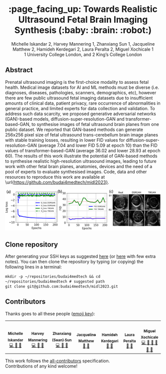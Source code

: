 <h1 align="center">:page_facing_up: Towards Realistic Ultrasound Fetal Brain Imaging Synthesis (:baby: :brain: :robot:) </h1>
<div align="center">

Michelle Iskandar 2, Harvey Mannering 1, Zhanxiang Sun 1, Jacqueline Matthew 2, Hamideh Kerdegari 2, Laura Peralta 2, Miguel Xochicale 1    
1 University College London, and 2 King’s College London

</div>

## Abstract
Prenatal ultrasound imaging is the first-choice modality to assess fetal health.
Medical image datasets for AI and ML methods must be diverse (i.e. diagnoses, diseases, pathologies, scanners, demographics, etc), however there are few public ultrasound fetal imaging datasets due to insufficient amounts of clinical data, patient privacy, rare occurrence of abnormalities in general practice, and limited experts for data collection and validation.
To address such data scarcity, we proposed generative adversarial networks (GAN)-based models, diffusion-super-resolution-GAN and transformer-based-GAN, to synthesise images of fetal ultrasound brain planes from one public dataset.
We reported that GAN-based methods can generate 256x256 pixel size of fetal ultrasound trans-cerebellum brain image planes with stable training losses, resulting in lower FID values for diffusion-super-resolution-GAN (average 7.04 and lower FID 5.09 at epoch 10) than the FID values of transformer-based-GAN (average 36.02 and lower 28.93 at epoch 60).
The results of this work illustrate the potential of GAN-based methods to synthesise realistic high-resolution ultrasound images, leading to future work with other fetal brain planes, anatomies, devices and the need of a pool of experts to evaluate synthesised images.
Code, data and other resources to reproduce this work are available at \url{https://github.com/budai4medtech/midl2023}.

![fig](short-paper/figures/main-results/outputs/drawing-v00.png)

## Clone repository
After generating your SSH keys as suggested [here](https://docs.github.com/en/github/authenticating-to-github/generating-a-new-ssh-key-and-adding-it-to-the-ssh-agent) (or [here](https://github.com/mxochicale/tools/blob/main/github/SSH.md) with few extra notes).
You can then clone the repository by typing (or copying) the following lines in a terminal:
```
mkdir -p ~/repositories/budai4medtech && cd ~/repositories/budai4medtech # suggested path
git clone git@github.com:budai4medtech/midl2023.git
```

## Contributors
Thanks goes to all these people ([emoji key](https://allcontributors.org/docs/en/emoji-key)):  
<!-- ALL-CONTRIBUTORS-LIST:START - Do not remove or modify this section -->
<!-- prettier-ignore-start -->
<!-- markdownlint-disable -->
<table>
  <tr>
    <td align="center"><a href="https://github.com/michellepi"><img src="https://avatars1.githubusercontent.com/u/57605186?v=4?s=100" width="100px;" alt=""/><br /><sub><b>Michelle Iskandar </b></sub>        </a><br /><a href="https://github.com/budai4medtech/midl2023/commits?author=michellepi" title="Code">💻 🤔 🔧 </a></td>
    <td align="center"><a href="https://github.com/harveymannering"><img src="https://avatars1.githubusercontent.com/u/60523103?v=4?s=100" width="100px;" alt=""/><br /><sub><b>Harvey Mannering </b></sub>        </a><br /><a href="https://github.com/budai4medtech/midl2023/commits?author=harveymannering" title="Code">💻 🤔 🔧 </a></td>
    <td align="center"><a href="https://github.com/seansunn"><img src="https://avatars1.githubusercontent.com/u/91659063?v=4?s=100" width="100px;" alt=""/><br /><sub><b>Zhanxiang (Sean) Sun </b></sub>        </a><br /><a href="https://github.com/budai4medtech/miua2022/commits?author=seansunn" title="Code">💻 🤔 🔧 </a></td>
    <td align="center"><a href="https://github.com/"><img src="https://avatars1.githubusercontent.com/u/23114020?v=4?s=100" width="100px;" alt=""/><br /><sub><b>Jacqueline Matthew</b></sub>        </a><br /><a href="https://github.com/budai4medtech/midl2023/commits?author=" title="Research">  🔬 🤔  </a></td>    
    <td align="center"><a href="https://github.com/hamidehkerdegari"><img src="https://avatars1.githubusercontent.com/u/30697849?v=4?s=100" width="100px;" alt=""/><br /><sub><b>Hamideh Kerdegari </b></sub>   </a><br /><a href="https://github.com/budai4medtech/midl2023/commits?author=hamidehkerdegari" title="Research">  🔬 🤔  </a></td>
    <td align="center"><a href="https://github.com/"><img src="https://avatars1.githubusercontent.com/u/23114020?v=4?s=100" width="100px;" alt=""/><br /><sub><b>Laura Peralta</b></sub>        </a><br /><a href="https://github.com/budai4medtech/miua2022/commits?author=" title="Research">  🔬 🤔  </a></td>
    <td align="center"><a href="https://github.com/mxochicale"><img src="https://avatars1.githubusercontent.com/u/11370681?v=4?s=100" width="100px;" alt=""/><br /><sub><b>Miguel Xochicale</b></sub>           </a><br /><a href="https://github.com/budai4medtech/midl2023/commits?author=mxochicale" title="Code and Research">💻 🔬 🤔 🔧 </a> <a href="https://github.com/budai4medtech/midl2023/commits?author=mxochicale" title="Documentation">📖 🔧 </a></td>
  </tr>
</table>
<!-- markdownlint-restore -->
<!-- prettier-ignore-end -->

<!-- ALL-CONTRIBUTORS-LIST:END -->

This work follows the [all-contributors](https://github.com/all-contributors/all-contributors) specification.  
Contributions of any kind welcome!


